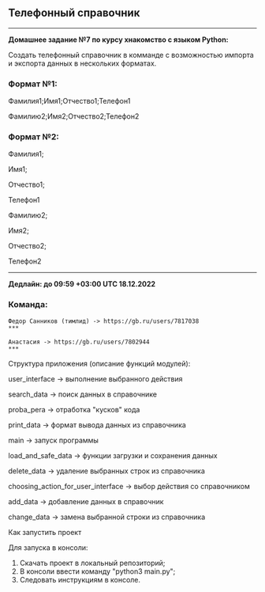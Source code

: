 ## Телефонный справочник

***
**Домашнее задание №7 по курсу хнакомство с языком Python:**

Создать телефонный справочник в комманде с возможностью импорта и экспорта данных в нескольких форматах.

### Формат №1:

Фамилия1;Имя1;Отчество1;Телефон1

Фамилию2;Имя2;Отчество2;Телефон2

### Формат №2:

Фамилия1;

Имя1;

Отчество1;

Телефон1

Фамилию2;

Имя2;

Отчество2;

Телефон2
***

**Дедлайн: до 09:59 +03:00 UTC 18.12.2022**

### Команда:

    Федор Санников (тимлид) -> https://gb.ru/users/7817038
    ***
    
    Анастасия -> https://gb.ru/users/7802944
    ***

Структура приложения (описание функций модулей):

user_interface -> выполнение выбранного действия

search_data -> поиск данных в справочнике 

proba_pera -> отработка "кусков" кода

print_data -> формат вывода данных из справочника

main -> запуск программы

load_and_safe_data -> функции загрузки и сохранения данных

delete_data -> удаление выбранных строк из справочника

choosing_action_for_user_interface -> выбор действия со справочником

add_data -> добавление данных в справочник

change_data -> замена выбранной строки из справочника


Как запустить проект

Для запуска в консоли:
1. Скачать проект в локальный репозиторий;
2. В консоли ввести команду "python3 main.py";
3. Следовать инструкциям в консоле.